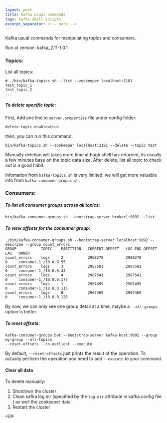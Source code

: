 ```yaml
---
layout: post
title: Kafka usual commands
tags: kafka shell scripts
excerpt_separator: <!-- more -->
---
```


Kafka usual commands for manipulating topics and consumers.

Run at version: kafka_2.11-1.0.1

<!-- more -->

### Topics:

List all topics:

    # ./bin/kafka-topics.sh --list --zookeeper localhost:2181
    test_topic_1
    test_topic_2
    ...

##### To delete specific topic:

First, Add one line to `server.properties` file under config folder:

    delete.topic.enable=true

then, you can run this command:

    bin/kafka-topics.sh --zookeeper localhost:2181 --delete --topic test

Manually deletion will takes more time althogh shell has returned, its usually a few minutes base on the topic data size. 
After delete, list all topic to check out is a good habit.

Infomation from `kafka-topics.sh` is very limited, we will get more valuable info from `kafka-consumer-gropus.sh`.

### Consumers:

##### To list all consumer groups across all topics:

    bin/kafka-consumer-groups.sh --bootstrap-server broker1:9092 --list

##### To view offsets for the consumer group:

    ./bin/kafka-consumer-groups.sh --bootstrap-server localhost:9092 --describe --group count_errors
    GROUP           TOPIC    PARTITION   CURRENT-OFFSET   LOG-END-OFFSET   LAG   OWNER
    count_errors    logs     2           2908278          2908278          0     consumer-1_/10.8.0.55
    count_errors    logs     3           2907501          2907501          0     consumer-1_/10.8.0.43
    count_errors    logs     4           2907541          2907541          0     consumer-1_/10.8.0.177
    count_errors    logs     1           2907499          2907499          0     consumer-1_/10.8.0.115
    count_errors    logs     0           2907469          2907469          0     consumer-1_/10.8.0.126

By now, we can only see one group detail at a time, maybe a `--all-groups` option is better.

##### To reset offsets:

    kafka-consumer-groups.bat --bootstrap-server kafka-host:9092 --group my-group --all-topics 
    --reset-offsets --to-earliest --execute

By default, `--reset-offsets` just prints the result of the operation. To actually perform the operation you need to add `--execute` to your command.

#### Clear all data

To delete manually:

1. Shutdown the cluster
2. Clean kafka log dir (specified by the `log.dir` attribute in kafka config file ) as well the 
   zookeeper data
3. Restart the cluster

`<EOF`